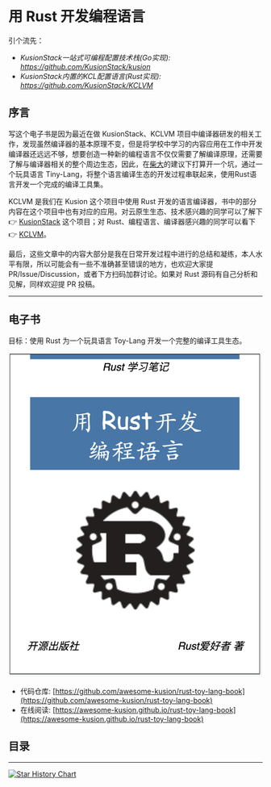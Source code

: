 # 用 Rust 开发编程语言

引个流先：

- *KusionStack一站式可编程配置技术栈(Go实现): <https://github.com/KusionStack/kusion>*
- *KusionStack内置的KCL配置语言(Rust实现): <https://github.com/KusionStack/KCLVM>*

## 序言

写这个电子书是因为最近在做 KusionStack、KCLVM 项目中编译器研发的相关工作，发现虽然编译器的基本原理不变，但是将学校中学习的内容应用在工作中开发编译器还远远不够，想要创造一种新的编程语言不仅仅需要了解编译原理，还需要了解与编译器相关的整个周边生态，因此，在[柴大](https://github.com/chai2010)的建议下打算开一个坑，通过一个玩具语言 Tiny-Lang，将整个语言编译生态的开发过程串联起来，使用Rust语言开发一个完成的编译工具集。

KCLVM 是我们在 Kusion 这个项目中使用 Rust 开发的语言编译器，书中的部分内容在这个项目中也有对应的应用。对云原生生态、技术感兴趣的同学可以了解下  &#x1F449; [KusionStack](https://github.com/KusionStack/kusion) 这个项目；对 Rust、编程语言、编译器感兴趣的同学可以看下 &#x1F449; [KCLVM](https://github.com/KusionStack/KCLVM)。

最后，这些文章中的内容大部分是我在日常开发过程中进行的总结和凝练，本人水平有限，所以可能会有一些不准确甚至错误的地方，也欢迎大家提 PR/Issue/Discussion，或者下方扫码加群讨论。如果对 Rust 源码有自己分析和见解，同样欢迎提 PR 投稿。

---

## 电子书

目标：使用 Rust 为一个玩具语言 Toy-Lang 开发一个完整的编译工具生态。

![cover](cover.png)

- 代码仓库: [https://github.com/awesome-kusion/rust-toy-lang-book](https://github.com/awesome-kusion/rust-toy-lang-book)
- 在线阅读: [https://awesome-kusion.github.io/rust-toy-lang-book](https://awesome-kusion.github.io/rust-toy-lang-book)

## 目录

---

[![Star History Chart](https://api.star-history.com/svg?repos=awesome-kusion/rust-toy-lang-book&type=Date)](https://star-history.com/#awesome-kusion/rust-toy-lang-book&Date)

